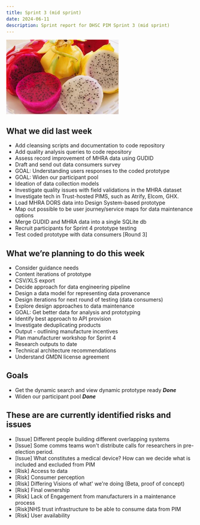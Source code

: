 ```yaml
---
title: Sprint 3 (mid sprint)
date: 2024-06-11
description: Sprint report for DHSC PIM Sprint 3 (mid sprint)
---
```


![Dragon fruit](dragonFruit.jpg)

## What we did last week

- Add cleansing scripts and documentation to code repository
- Add quality analysis queries to code repository
- Assess record improvement of MHRA data using GUDID
- Draft and send out data consumers survey
- GOAL: Understanding users responses to the coded prototype
- GOAL: Widen our participant pool
- Ideation of data collection models
- Investigate quality issues with field validations in the MHRA dataset
- Investigate tech in Trust-hosted PIMS, such as Atrify, Elcom, GHX.
- Load MHRA DORS data into Design System-based prototype
- Map out possible to be user journey/service maps for data maintenance options
- Merge GUDID and MHRA data into a single SQLite db
- Recruit participants for Sprint 4 prototype testing
- Test coded prototype with data consumers [Round 3]

## What we’re planning to do this week

- Consider guidance needs
- Content iterations of prototype
- CSV/XLS export
- Decide approach for data engineering pipeline
- Design a data model for representing data provenance
- Design iterations for next round of testing (data consumers)
- Explore design approaches to data maintenance
- GOAL: Get better data for analysis and prototyping
- Identify best approach to API provision
- Investigate deduplicating products
- Output - outlining manufacture incentives
- Plan manufacturer workshop for Sprint 4
- Research outputs to date
- Technical architecture recommendations
- Understand GMDN license agreement

## Goals

- Get the dynamic search and view dynamic prototype ready <span class="badge bg-success">_**Done**_</span>
- Widen our participant pool <span class="badge bg-success">_**Done**_</span> 


## These are are currently identified risks and issues

- [Issue] Different people building different overlapping systems
- [Issue] Some comms teams won't distribute calls for researchers in pre-election period.
- [Issue] What constitutes a medical device? How can we decide what is included and excluded from PIM
- [Risk] Access to data
- [Risk] Consumer perception
- [Risk] Differing Visions of what' we're doing (Beta, proof of concept)
- [Risk] Final ownership
- [Risk] Lack of Engagement from manufacturers in a maintenance process
- [Risk]NHS trust infrastructure to be able to consume data from PIM
- [Risk] User availability





